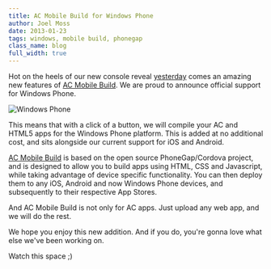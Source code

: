 ```yaml
---
title: AC Mobile Build for Windows Phone
author: Joel Moss
date: 2013-01-23
tags: windows, mobile build, phonegap
class_name: blog
full_width: true
---
```


Hot on the heels of our new console reveal [yesterday](/blog/2013/01/all-new-console/) comes an amazing new features of [AC Mobile Build](/product/phonegap-mobile-build/). We are proud to announce official support for Windows Phone.

![Windows Phone](/img/blog/winphone.png "Mobile Build support for Windows Phone")

This means that with a click of a button, we will compile your AC and HTML5 apps for the Windows Phone platform. This is added at no additional cost, and sits alongside our current support for iOS and Android.

[AC Mobile Build](/product/phonegap-mobile-build/) is based on the open source PhoneGap/Cordova project, and is designed to allow you to build apps using HTML, CSS and Javascript, while taking advantage of device specific functionality. You can then deploy them to any iOS, Android and now Windows Phone devices, and subsequently to their respective App Stores.

And AC Mobile Build is not only for AC apps. Just upload any web app, and we will do the rest.

We hope you enjoy this new addition. And if you do, you're gonna love what else we've been working on.

Watch this space ;)